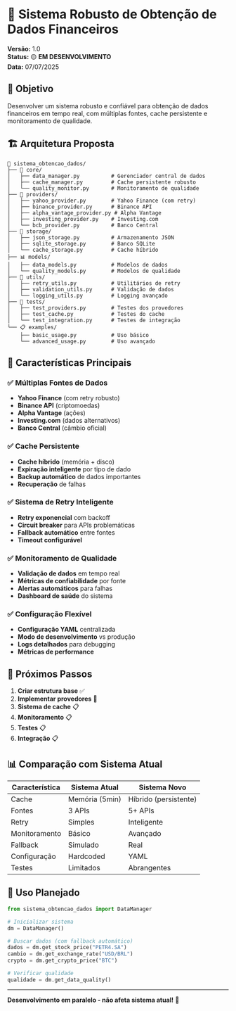 # 🚀 Sistema Robusto de Obtenção de Dados Financeiros

**Versão:** 1.0  
**Status:** 🟡 **EM DESENVOLVIMENTO**  
**Data:** 07/07/2025  

## 🎯 Objetivo

Desenvolver um sistema robusto e confiável para obtenção de dados financeiros em tempo real, com múltiplas fontes, cache persistente e monitoramento de qualidade.

## 🏗️ Arquitetura Proposta

```
📁 sistema_obtencao_dados/
├── 🧠 core/
│   ├── data_manager.py          # Gerenciador central de dados
│   ├── cache_manager.py         # Cache persistente robusto
│   └── quality_monitor.py       # Monitoramento de qualidade
├── 🔌 providers/
│   ├── yahoo_provider.py        # Yahoo Finance (com retry)
│   ├── binance_provider.py      # Binance API
│   ├── alpha_vantage_provider.py # Alpha Vantage
│   ├── investing_provider.py    # Investing.com
│   └── bcb_provider.py          # Banco Central
├── 💾 storage/
│   ├── json_storage.py          # Armazenamento JSON
│   ├── sqlite_storage.py        # Banco SQLite
│   └── cache_storage.py         # Cache híbrido
├── 📊 models/
│   ├── data_models.py           # Modelos de dados
│   └── quality_models.py        # Modelos de qualidade
├── 🔧 utils/
│   ├── retry_utils.py           # Utilitários de retry
│   ├── validation_utils.py      # Validação de dados
│   └── logging_utils.py         # Logging avançado
├── 🧪 tests/
│   ├── test_providers.py        # Testes dos provedores
│   ├── test_cache.py            # Testes do cache
│   └── test_integration.py      # Testes de integração
└── 📋 examples/
    ├── basic_usage.py           # Uso básico
    └── advanced_usage.py        # Uso avançado
```

## 🎯 Características Principais

### ✅ Múltiplas Fontes de Dados
- **Yahoo Finance** (com retry robusto)
- **Binance API** (criptomoedas)
- **Alpha Vantage** (ações)
- **Investing.com** (dados alternativos)
- **Banco Central** (câmbio oficial)

### ✅ Cache Persistente
- **Cache híbrido** (memória + disco)
- **Expiração inteligente** por tipo de dado
- **Backup automático** de dados importantes
- **Recuperação** de falhas

### ✅ Sistema de Retry Inteligente
- **Retry exponencial** com backoff
- **Circuit breaker** para APIs problemáticas
- **Fallback automático** entre fontes
- **Timeout configurável**

### ✅ Monitoramento de Qualidade
- **Validação de dados** em tempo real
- **Métricas de confiabilidade** por fonte
- **Alertas automáticos** para falhas
- **Dashboard de saúde** do sistema

### ✅ Configuração Flexível
- **Configuração YAML** centralizada
- **Modo de desenvolvimento** vs produção
- **Logs detalhados** para debugging
- **Métricas de performance**

## 🚀 Próximos Passos

1. **Criar estrutura base** ✅
2. **Implementar provedores** 🔄
3. **Sistema de cache** 📋
4. **Monitoramento** 📋
5. **Testes** 📋
6. **Integração** 📋

## 📊 Comparação com Sistema Atual

| Característica | Sistema Atual | Sistema Novo |
|----------------|---------------|--------------|
| Cache | Memória (5min) | Híbrido (persistente) |
| Fontes | 3 APIs | 5+ APIs |
| Retry | Simples | Inteligente |
| Monitoramento | Básico | Avançado |
| Fallback | Simulado | Real |
| Configuração | Hardcoded | YAML |
| Testes | Limitados | Abrangentes |

## 🔧 Uso Planejado

```python
from sistema_obtencao_dados import DataManager

# Inicializar sistema
dm = DataManager()

# Buscar dados (com fallback automático)
dados = dm.get_stock_price("PETR4.SA")
cambio = dm.get_exchange_rate("USD/BRL")
crypto = dm.get_crypto_price("BTC")

# Verificar qualidade
qualidade = dm.get_data_quality()
```

---

**Desenvolvimento em paralelo - não afeta sistema atual!** 🚀 